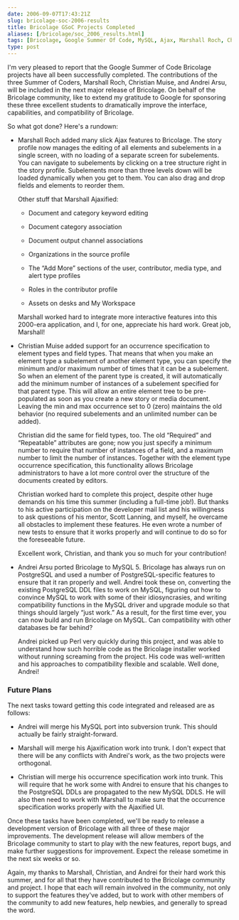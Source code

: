 ```yaml
--- 
date: 2006-09-07T17:43:21Z
slug: bricolage-soc-2006-results
title: Bricolage GSoC Projects Completed
aliases: [/bricolage/soc_2006_results.html]
tags: [Bricolage, Google Summer Of Code, MySQL, Ajax, Marshall Roch, Christian Muise, Andrei Arsu]
type: post
---
```


I'm very pleased to report that the Google Summer of Code Bricolage projects
have all been successfully completed. The contributions of the three Summer of
Coders, Marshall Roch, Christian Muise, and Andrei Arsu, will be included in the
next major release of Bricolage. On behalf of the Bricolage community, like to
extend my gratitude to Google for sponsoring these three excellent students to
dramatically improve the interface, capabilities, and compatibility of
Bricolage.

So what got done? Here's a rundown:

-   Marshall Roch added many slick Ajax features to Bricolage. The story profile
    now manages the editing of all elements and subelements in a single screen,
    with no loading of a separate screen for subelements. You can navigate to
    subelements by clicking on a tree structure right in the story profile.
    Subelements more than three levels down will be loaded dynamically when you
    get to them. You can also drag and drop fields and elements to reorder them.

    Other stuff that Marshall Ajaxified:

    -   Document and category keyword editing

    -   Document category association

    -   Document output channel associations

    -   Organizations in the source profile

    -   The “Add More” sections of the user, contributor, media type, and alert
        type profiles

    -   Roles in the contributor profile

    -   Assets on desks and My Workspace

    Marshall worked hard to integrate more interactive features into this
    2000-era application, and I, for one, appreciate his hard work. Great job,
    Marshall!

-   Christian Muise added support for an occurrence specification to element
    types and field types. That means that when you make an element type a
    subelement of another element type, you can specify the minimum and/or
    maximum number of times that it can be a subelement. So when an element of
    the parent type is created, it will automatically add the minimum number of
    instances of a subelement specified for that parent type. This will allow an
    entire element tree to be pre-populated as soon as you create a new story or
    media document. Leaving the min and max occurrence set to 0 (zero) maintains
    the old behavior (no required subelements and an unlimited number can be
    added).

    Christian did the same for field types, too. The old “Required” and
    “Repeatable” attributes are gone; now you just specify a minimum number to
    require that number of instances of a field, and a maximum number to limit
    the number of instances. Together with the element type occurrence
    specification, this functionality allows Bricolage administrators to have a
    lot more control over the structure of the documents created by editors.

    Christian worked hard to complete this project, despite other huge demands
    on his time this summer (including a full-time job!). But thanks to his
    active participation on the developer mail list and his willingness to ask
    questions of his mentor, Scott Lanning, and myself, he overcame all
    obstacles to implement these features. He even wrote a number of new tests
    to ensure that it works properly and will continue to do so for the
    foreseeable future.

    Excellent work, Christian, and thank you so much for your contribution!

-   Andrei Arsu ported Bricolage to MySQL 5. Bricolage has always run on
    PostgreSQL and used a number of PostgreSQL-specific features to ensure that
    it ran properly and well. Andrei took these on, converting the existing
    PostgreSQL DDL files to work on MySQL, figuring out how to convince MySQL to
    work with some of their idiosyncrasies, and writing compatibility functions
    in the MySQL driver and upgrade module so that things should largely “just
    work.” As a result, for the first time ever, you can now build and run
    Bricolage on MySQL. Can compatibility with other databases be far behind?

    Andrei picked up Perl very quickly during this project, and was able to
    understand how such horrible code as the Bricolage installer worked without
    running screaming from the project. His code was well-written and his
    approaches to compatibility flexible and scalable. Well done, Andrei!

### Future Plans

The next tasks toward getting this code integrated and released are as follows:

-   Andrei will merge his MySQL port into subversion trunk. This should actually
    be fairly straight-forward.

-   Marshall will merge his Ajaxification work into trunk. I don't expect that
    there will be any conflicts with Andrei's work, as the two projects were
    orthogonal.

-   Christian will merge his occurrence specification work into trunk. This will
    require that he work some with Andrei to ensure that his changes to the
    PostgreSQL DDLs are propagated to the new MySQL DDLS. He will also then need
    to work with Marshall to make sure that the occurrence specification works
    properly with the Ajaxified UI.

Once these tasks have been completed, we'll be ready to release a development
version of Bricolage with all three of these major improvements. The development
release will allow members of the Bricolage community to start to play with the
new features, report bugs, and make further suggestions for improvement. Expect
the release sometime in the next six weeks or so.

Again, my thanks to Marshall, Christian, and Andrei for their hard work this
summer, and for all that they have contributed to the Bricolage community and
project. I hope that each will remain involved in the community, not only to
support the features they've added, but to work with other members of the
community to add new features, help newbies, and generally to spread the word.
